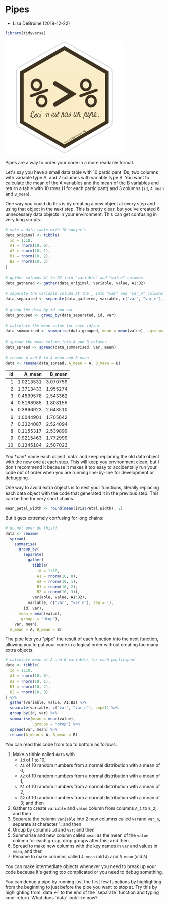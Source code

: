# Pipes

- Lisa DeBruine (2018-12-22)


```r
library(tidyverse)
```

<div class="small_right"><img src="images/pipe_sticker.png" 
     alt="Pipe" /></div>

Pipes are a way to order your code in a more readable format. 

Let's say you have a small data table with 10 participant IDs, two columns with variable type A, and 2 columns with variable type B. You want to calculate the mean of the A variables and the mean of the B variables and return a table with 10 rows (1 for each participant) and 3 columns (`id`, `A_mean` and `B_mean`). 

One way you could do this is by creating a new object at every step and using that object in the next step. This is pretty clear, but you've created 6 unnecessary data objects in your environment. This can get confusing in very long scripts. 


```r
# make a data table with 10 subjects
data_original <- tibble(
  id = 1:10,
  A1 = rnorm(10, 0),
  A2 = rnorm(10, 1),
  B1 = rnorm(10, 2),
  B2 = rnorm(10, 3)
)

# gather columns A1 to B2 into "variable" and "value" columns
data_gathered <- gather(data_original, variable, value, A1:B2)

# separate the variable column at the _ into "var" and "var_n" columns
data_separated <- separate(data_gathered, variable, c("var", "var_n"), sep = 1)

# group the data by id and var
data_grouped <- group_by(data_separated, id, var)

# calculate the mean value for each id/var 
data_summarised <- summarise(data_grouped, mean = mean(value), .groups = "drop")

# spread the mean column into A and B columns
data_spread <- spread(data_summarised, var, mean)

# rename A and B to A_mean and B_mean
data <- rename(data_spread, A_mean = A, B_mean = B)
```

<table>
 <thead>
  <tr>
   <th style="text-align:right;"> id </th>
   <th style="text-align:right;"> A_mean </th>
   <th style="text-align:right;"> B_mean </th>
  </tr>
 </thead>
<tbody>
  <tr>
   <td style="text-align:right;"> 1 </td>
   <td style="text-align:right;"> 1.0213531 </td>
   <td style="text-align:right;"> 3.070759 </td>
  </tr>
  <tr>
   <td style="text-align:right;"> 2 </td>
   <td style="text-align:right;"> 1.3713433 </td>
   <td style="text-align:right;"> 1.955274 </td>
  </tr>
  <tr>
   <td style="text-align:right;"> 3 </td>
   <td style="text-align:right;"> 0.4599578 </td>
   <td style="text-align:right;"> 2.543362 </td>
  </tr>
  <tr>
   <td style="text-align:right;"> 4 </td>
   <td style="text-align:right;"> 0.5168985 </td>
   <td style="text-align:right;"> 1.808155 </td>
  </tr>
  <tr>
   <td style="text-align:right;"> 5 </td>
   <td style="text-align:right;"> 0.3966923 </td>
   <td style="text-align:right;"> 2.648510 </td>
  </tr>
  <tr>
   <td style="text-align:right;"> 6 </td>
   <td style="text-align:right;"> 1.0044901 </td>
   <td style="text-align:right;"> 1.705642 </td>
  </tr>
  <tr>
   <td style="text-align:right;"> 7 </td>
   <td style="text-align:right;"> 0.3324087 </td>
   <td style="text-align:right;"> 2.524094 </td>
  </tr>
  <tr>
   <td style="text-align:right;"> 8 </td>
   <td style="text-align:right;"> 0.1155317 </td>
   <td style="text-align:right;"> 2.539899 </td>
  </tr>
  <tr>
   <td style="text-align:right;"> 9 </td>
   <td style="text-align:right;"> 0.9215463 </td>
   <td style="text-align:right;"> 1.772999 </td>
  </tr>
  <tr>
   <td style="text-align:right;"> 10 </td>
   <td style="text-align:right;"> 0.1345184 </td>
   <td style="text-align:right;"> 2.507023 </td>
  </tr>
</tbody>
</table>



<p class="warning">You *can* name each object `data` and keep replacing the old data object with the new one at each step. This will keep you environment clean, but I don't recommend it because it makes it too easy to accidentally run your code out of order when you are running line-by-line for development or debugging.</p>

One way to avoid extra objects is to nest your functions, literally replacing each data object with the code that generated it in the previous step. This can be fine for very short chains.


```r
mean_petal_width <- round(mean(iris$Petal.Width), 2)
```
But it gets extremely confusing for long chains:


```r
# do not ever do this!!
data <- rename(
  spread(
    summarise(
      group_by(
        separate(
          gather(
            tibble(
              id = 1:10,
              A1 = rnorm(10, 0),
              A2 = rnorm(10, 1),
              B1 = rnorm(10, 2),
              B2 = rnorm(10, 3)), 
            variable, value, A1:B2), 
          variable, c("var", "var_n"), sep = 1), 
        id, var), 
      mean = mean(value),
      .groups = "drop"), 
    var, mean), 
  A_mean = A, B_mean = B)
```

The pipe lets you "pipe" the result of each function into the next function, allowing you to put your code in a logical order without creating too many extra objects.


```r
# calculate mean of A and B variables for each participant
data <- tibble(
  id = 1:10,
  A1 = rnorm(10, 0),
  A2 = rnorm(10, 1),
  B1 = rnorm(10, 2),
  B2 = rnorm(10, 3)
) %>%
  gather(variable, value, A1:B2) %>%
  separate(variable, c("var", "var_n"), sep=1) %>%
  group_by(id, var) %>%
  summarise(mean = mean(value),
            .groups = "drop") %>%
  spread(var, mean) %>%
  rename(A_mean = A, B_mean = B)
```

You can read this code from top to bottom as follows:

1. Make a tibble called `data` with
    - `id` of 1 to 10,
    - `A1` of 10 random numbers from a normal distribution with a mean of 0,
    - `A2` of 10 random numbers from a normal distribution with a mean of 1,
    - `B1` of 10 random numbers from a normal distribution with a mean of 2, 
    - `B2` of 10 random numbers from a normal distribution with a mean of 3; and then
2. Gather to create `variable` and `value` column from columns `A_1` to `B_2`; and then
3. Separate the column `variable` into 2 new columns called `var`and `var_n`, separate at character 1; and then
4. Group by columns `id` and `var`; and then
5. Summarise and new column called `mean` as the mean of the `value` column for each group, drop groups after this; and then
6. Spread to make new columns with the key names in `var` and values in `mean`; and then
7. Rename to make columns called `A_mean` (old `A`) and `B_mean` (old `B`)

You can make intermediate objects whenever you need to break up your code because it's getting too complicated or you need to debug something.

<p class="info">You can debug a pipe by running just the first few functions by highlighting from the beginning to just before the pipe you want to stop at. Try this by highlighting from `data <-` to the end of the `separate` function and typing cmd-return. What does `data` look like now?</p>
